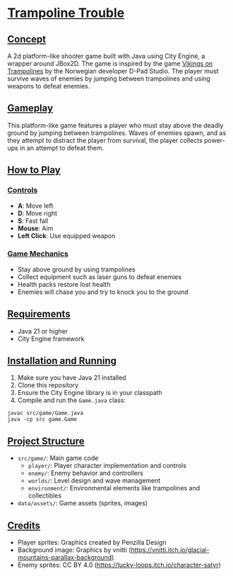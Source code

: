 # <u>Trampoline Trouble</u>

## <u>Concept</u>

A 2d platform-like shooter game built with Java using City Engine, a wrapper around JBox2D. The game is inspired by the game [Vikings on Trampolines](https://store.steampowered.com/app/748810/Vikings_On_Trampolines/) by the Norwegian developer D-Pad Studio. The player must survive waves of enemies by jumping between trampolines and using weapons to defeat enemies.


## <u>Gameplay</u>

This platform-like game features a player who must stay above the deadly ground by jumping between trampolines. Waves of enemies spawn, and as they attempt to distract the player from survival, the player collects power-ups in an attempt to defeat them.


## <u>How to Play</u>

### <u>Controls</u>
- **A**: Move left
- **D**: Move right
- **S**: Fast fall
- **Mouse**: Aim
- **Left Click**: Use equipped weapon

### <u>Game Mechanics</u>
- Stay above ground by using trampolines
- Collect equipment such as laser guns to defeat enemies
- Health packs restore lost health
- Enemies will chase you and try to knock you to the ground

## <u>Requirements</u>
- Java 21 or higher
- City Engine framework

## <u>Installation and Running</u>
1. Make sure you have Java 21 installed
2. Clone this repository
3. Ensure the City Engine library is in your classpath
4. Compile and run the `Game.java` class:
```
javac src/game/Game.java
java -cp src game.Game
```

## <u>Project Structure</u>

- `src/game/`: Main game code
    - `player/`: Player character implementation and controls
    - `enemy/`: Enemy behavior and controllers
    - `worlds/`: Level design and wave management
    - `environment/`: Environmental elements like trampolines and collectibles
- `data/assets/`: Game assets (sprites, images)

## <u>Credits</u>
- Player sprites: Graphics created by Penzilla Design
- Background image: Graphics by vnitti (https://vnitti.itch.io/glacial-mountains-parallax-background)
- Enemy sprites: CC BY 4.0 (https://lucky-loops.itch.io/character-satyr)